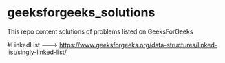 # geeksforgeeks_solutions
This repo content solutions of problems listed on GeeksForGeeks

#LinkedList ---> https://www.geeksforgeeks.org/data-structures/linked-list/singly-linked-list/